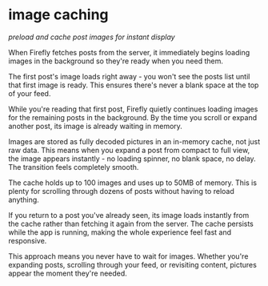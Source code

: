 # image caching
*preload and cache post images for instant display*

When Firefly fetches posts from the server, it immediately begins loading images in the background so they're ready when you need them.

The first post's image loads right away - you won't see the posts list until that first image is ready. This ensures there's never a blank space at the top of your feed.

While you're reading that first post, Firefly quietly continues loading images for the remaining posts in the background. By the time you scroll or expand another post, its image is already waiting in memory.

Images are stored as fully decoded pictures in an in-memory cache, not just raw data. This means when you expand a post from compact to full view, the image appears instantly - no loading spinner, no blank space, no delay. The transition feels completely smooth.

The cache holds up to 100 images and uses up to 50MB of memory. This is plenty for scrolling through dozens of posts without having to reload anything.

If you return to a post you've already seen, its image loads instantly from the cache rather than fetching it again from the server. The cache persists while the app is running, making the whole experience feel fast and responsive.

This approach means you never have to wait for images. Whether you're expanding posts, scrolling through your feed, or revisiting content, pictures appear the moment they're needed.
